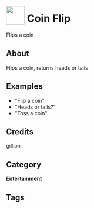 # <img src="https://raw.githack.com/FortAwesome/Font-Awesome/master/svgs/solid/coins.svg" card_color="#C0C0C0" width="50" height="50" style="vertical-align:bottom"/> Coin Flip
Flips a coin

## About
Flips a coin, returns heads or tails

## Examples
* "Flip a coin"
* "Heads or tails?"
* "Toss a coin"

## Credits
gillion

## Category
**Entertainment**

## Tags

